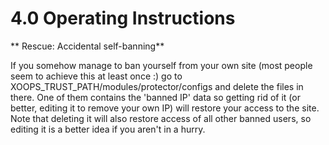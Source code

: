 # 4.0 Operating Instructions

** Rescue: Accidental self-banning**

If you somehow manage to ban yourself from your own site (most people seem to achieve this at least once :) go to XOOPS_TRUST_PATH/modules/protector/configs and delete the files in there. One of them contains the 'banned IP' data so getting rid of it (or better, editing it to remove your own IP) will restore your access to the site. Note that deleting it will also restore access of all other banned users, so editing it is a better idea if you aren't in a hurry.
